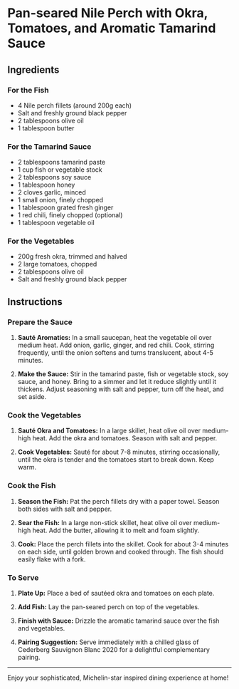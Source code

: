 # Pan-seared Nile Perch with Okra, Tomatoes, and Aromatic Tamarind Sauce

## Ingredients

### For the Fish
- 4 Nile perch fillets (around 200g each)
- Salt and freshly ground black pepper
- 2 tablespoons olive oil
- 1 tablespoon butter

### For the Tamarind Sauce
- 2 tablespoons tamarind paste
- 1 cup fish or vegetable stock
- 2 tablespoons soy sauce
- 1 tablespoon honey
- 2 cloves garlic, minced
- 1 small onion, finely chopped
- 1 tablespoon grated fresh ginger
- 1 red chili, finely chopped (optional)
- 1 tablespoon vegetable oil

### For the Vegetables
- 200g fresh okra, trimmed and halved
- 2 large tomatoes, chopped
- 2 tablespoons olive oil
- Salt and freshly ground black pepper

## Instructions

### Prepare the Sauce
1. **Sauté Aromatics:** In a small saucepan, heat the vegetable oil over medium heat. Add onion, garlic, ginger, and red chili. Cook, stirring frequently, until the onion softens and turns translucent, about 4-5 minutes.

2. **Make the Sauce:** Stir in the tamarind paste, fish or vegetable stock, soy sauce, and honey. Bring to a simmer and let it reduce slightly until it thickens. Adjust seasoning with salt and pepper, turn off the heat, and set aside.

### Cook the Vegetables
1. **Sauté Okra and Tomatoes:** In a large skillet, heat olive oil over medium-high heat. Add the okra and tomatoes. Season with salt and pepper.
   
2. **Cook Vegetables:** Sauté for about 7-8 minutes, stirring occasionally, until the okra is tender and the tomatoes start to break down. Keep warm.

### Cook the Fish
1. **Season the Fish:** Pat the perch fillets dry with a paper towel. Season both sides with salt and pepper.

2. **Sear the Fish:** In a large non-stick skillet, heat olive oil over medium-high heat. Add the butter, allowing it to melt and foam slightly.

3. **Cook:** Place the perch fillets into the skillet. Cook for about 3-4 minutes on each side, until golden brown and cooked through. The fish should easily flake with a fork.

### To Serve
1. **Plate Up:** Place a bed of sautéed okra and tomatoes on each plate.

2. **Add Fish:** Lay the pan-seared perch on top of the vegetables.

3. **Finish with Sauce:** Drizzle the aromatic tamarind sauce over the fish and vegetables.

4. **Pairing Suggestion:** Serve immediately with a chilled glass of Cederberg Sauvignon Blanc 2020 for a delightful complementary pairing.

---
Enjoy your sophisticated, Michelin-star inspired dining experience at home!